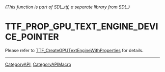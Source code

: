 ###### (This function is part of SDL_ttf, a separate library from SDL.)
# TTF_PROP_GPU_TEXT_ENGINE_DEVICE_POINTER

Please refer to [TTF_CreateGPUTextEngineWithProperties](TTF_CreateGPUTextEngineWithProperties) for details.

----
[CategoryAPI](CategoryAPI), [CategoryAPIMacro](CategoryAPIMacro)

